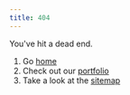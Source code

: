```yaml
---
title: 404
---
```


You've hit a dead end.

1. Go [home](/)
2. Check out our [portfolio](/portfolio)
3. Take a look at the [sitemap](/sitemap)

